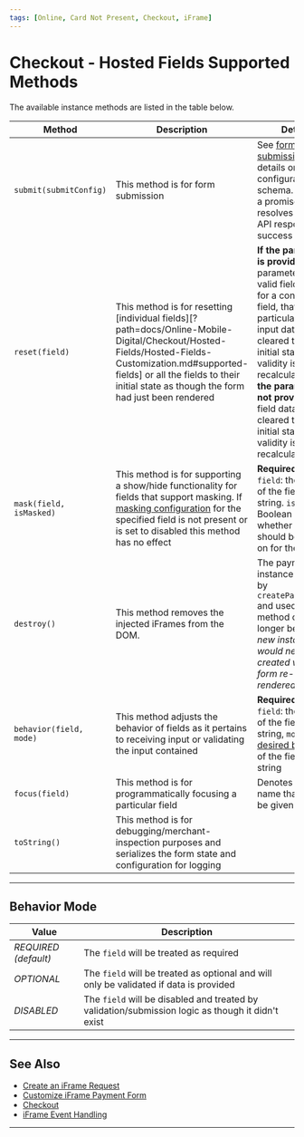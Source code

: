 ```yaml
---
tags: [Online, Card Not Present, Checkout, iFrame]
---
```


# Checkout - Hosted Fields Supported Methods

The available instance methods are listed in the table below.

| Method | Description | Details |
| ------ | ----------- | ------- |
| `submit(submitConfig)` | This method is for form submission | See [form submission](?path=docs/Online-Mobile-Digital/Checkout/Hosted-Fields/Hosted-Fields-Request.md#step-4-form-submission) for details on the configuration schema. Returns a promise that resolves to the API response on success |
| `reset(field)` | This method is for resetting [individual fields][?path=docs/Online-Mobile-Digital/Checkout/Hosted-Fields/Hosted-Fields-Customization.md#supported-fields] or all the fields to their initial state as though the form had just been rendered | **If the parameter is provided:** if the parameter is a valid field name for a configured field, that particular field's input data is cleared to the initial state and its validity is recalculated. **If the parameter is not provided:** all field data is cleared to their initial state and validity is recalculated. |
| `mask(field, isMasked)` | This method is for supporting a show/hide functionality for fields that support masking. If [masking configuration](?path=docs/Online-Mobile-Digital/Checkout/Hosted-Fields/Hosted-Fields-Customization.md#field-configuration) for the specified field is not present or is set to disabled this method has no effect | **Required Fields:** `field`: the name of the field as a string. `isMasked`: Boolean value for whether masking should be turned on for the field |
| `destroy()` | This method removes the injected iFrames from the DOM. | The payment form instance returned by `createPaymentForm` and used with this method can no longer be used _(a new instance would need to be created with the form re-rendered)_ |
| `behavior(field, mode)` | This method adjusts the behavior of fields as it pertains to receiving input or validating the input contained | **Required Fields:** `field`: the name of the field as a string, `mode`: the [desired behavior](#behavior-mode) of the field as a string |
| `focus(field)` | This method is for programmatically focusing a particular field | Denotes the field name that should be given focus |
| `toString()` | This method is for debugging/merchant-inspection purposes and serializes the form state and configuration for logging |  |

---

## Behavior Mode

| Value | Description |
| ----- | ----------- |
| _REQUIRED (default)_ | The `field` will be treated as required |
| _OPTIONAL_ | The `field` will be treated as optional and will only be validated if data is provided |
| _DISABLED_ | The `field` will be disabled and treated by validation/submission logic as though it didn't exist |

---

## See Also

- [Create an iFrame Request](?path=docs/Online-Mobile-Digital/Checkout/Hosted-Fields/Hosted-Fields-Request.md)
- [Customize iFrame Payment Form](?path=docs/Online-Mobile-Digital/Checkout/Hosted-Fields/Hosted-Fields-Customization.md)
- [Checkout](?path=docs/Online-Mobile-Digital/Checkout/Checkout.md)
- [iFrame Event Handling](?path=docs/Online-Mobile-Digital/Checkout/Hosted-Fields/Hosted-Fields-Events.md)

---
